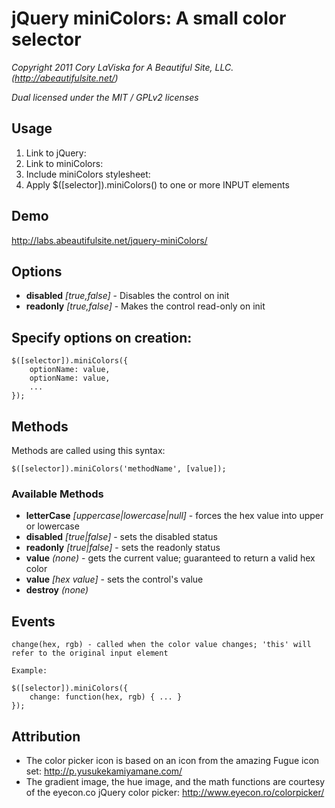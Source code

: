# jQuery miniColors: A small color selector

_Copyright 2011 Cory LaViska for A Beautiful Site, LLC. (http://abeautifulsite.net/)_

_Dual licensed under the MIT / GPLv2 licenses_


## Usage

1. Link to jQuery: <script type="text/javascript" src="http://ajax.googleapis.com/ajax/libs/jquery/1.5.0/jquery.min.js"></script>
2. Link to miniColors: <script type="text/javascript" src="jquery.miniColors.js"></script>
3. Include miniColors stylesheet: <link type="text/css" rel="stylesheet" href="jquery.miniColors.css" />
4. Apply $([selector]).miniColors() to one or more INPUT elements


## Demo

http://labs.abeautifulsite.net/jquery-miniColors/


## Options

* __disabled__ _[true,false]_ - Disables the control on init
* __readonly__ _[true,false]_ - Makes the control read-only on init


## Specify options on creation:

	$([selector]).miniColors({
		optionName: value,
		optionName: value,
		...
	});


## Methods

Methods are called using this syntax:

	$([selector]).miniColors('methodName', [value]);

### Available Methods

* __letterCase__ _[uppercase|lowercase|null]_ - forces the hex value into upper or lowercase
* __disabled__ _[true|false]_ - sets the disabled status
* __readonly__ _[true|false]_ - sets the readonly status
* __value__ _(none)_ - gets the current value; guaranteed to return a valid hex color
* __value__ _[hex value]_ - sets the control's value
* __destroy__ _(none)_


## Events

	change(hex, rgb) - called when the color value changes; 'this' will refer to the original input element
	
	Example:

	$([selector]).miniColors({
		change: function(hex, rgb) { ... }
	});


## Attribution

* The color picker icon is based on an icon from the amazing Fugue icon set: http://p.yusukekamiyamane.com/
* The gradient image, the hue image, and the math functions are courtesy of the eyecon.co jQuery color picker: http://www.eyecon.ro/colorpicker/